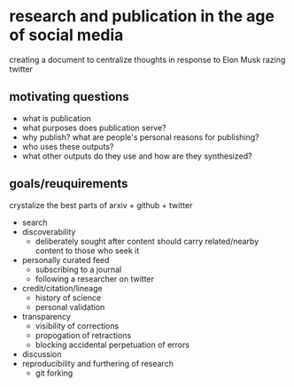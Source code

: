 # research and publication in the age of social media

creating a document to centralize thoughts in response to Elon Musk razing twitter

## motivating questions

* what is publication
* what purposes does publication serve?
* why publish? what are people's personal reasons for publishing?
* who uses these outputs?
* what other outputs do they use and how are they synthesized?

## goals/reuquirements

crystalize the best parts of arxiv + github + twitter

* search
* discoverability
  * deliberately sought after content should carry related/nearby content to those who seek it
* personally curated feed
  * subscribing to a journal
  * following a researcher on twitter
* credit/citation/lineage
  * history of science
  * personal validation
* transparency
  * visibility of corrections
  * propogation of retractions
  * blocking accidental perpetuation of errors
* discussion
* reproducibility and furthering of research
  * git forking

